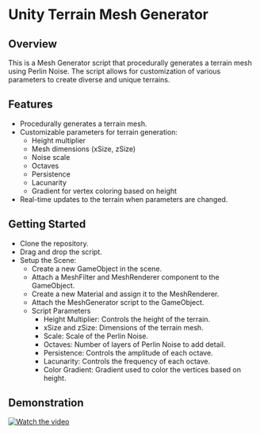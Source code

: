 # Unity Terrain Mesh Generator
## Overview
This is a Mesh Generator script that procedurally generates a terrain mesh using Perlin Noise. The script allows for customization of various parameters to create diverse and unique terrains.

## Features
- Procedurally generates a terrain mesh.
- Customizable parameters for terrain generation:
  - Height multiplier
  - Mesh dimensions (xSize, zSize)
  - Noise scale
  - Octaves
  - Persistence
  - Lacunarity
  - Gradient for vertex coloring based on height
- Real-time updates to the terrain when parameters are changed.

## Getting Started
- Clone the repository.
- Drag and drop the script.
- Setup the Scene:
    - Create a new GameObject in the scene.
    - Attach a MeshFilter and MeshRenderer component to the GameObject.
    - Create a new Material and assign it to the MeshRenderer.
    - Attach the MeshGenerator script to the GameObject.
    - Script Parameters
       - Height Multiplier: Controls the height of the terrain.
       - xSize and zSize: Dimensions of the terrain mesh.
       - Scale: Scale of the Perlin Noise.
       - Octaves: Number of layers of Perlin Noise to add detail.
       - Persistence: Controls the amplitude of each octave.
       - Lacunarity: Controls the frequency of each octave.
       - Color Gradient: Gradient used to color the vertices based on height.

## Demonstration
[![Watch the video](https://img.youtube.com/vi/LZbPeqAh5Mk/0.jpg)](https://www.youtube.com/watch?v=LZbPeqAh5Mk)
